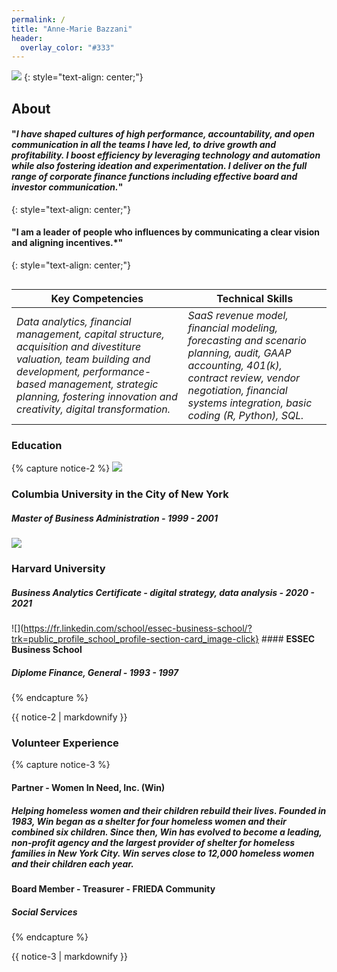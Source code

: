 ```yaml
---
permalink: /
title: "Anne-Marie Bazzani"
header:
  overlay_color: "#333"
---
```



![](https://media.licdn.com/dms/image/C4E03AQG9AC4UIelahg/profile-displayphoto-shrink_800_800/0/1606101380562?e=2147483647&v=beta&t=fHi9hHBF54qlpWfANPmD2utvoUHhAubuPkIr6AM_pqM)
{: style="text-align: center;"}


## About
####  "*I have shaped cultures of high performance, accountability, and open communication in all the teams I have led, to drive growth and profitability. I boost efficiency by leveraging technology and automation while also fostering ideation and experimentation. I deliver on the full range of corporate finance functions including effective board and investor communication.*"
{: style="text-align: center;"}

#### "I am a leader of people who influences by communicating a clear vision and aligning incentives.*"
{: style="text-align: center;"}

![]()  


**Key Competencies** | **Technical Skills**  
-- | --  
*Data analytics, financial management, capital structure, acquisition and divestiture valuation, team building and development, performance-based management, strategic planning, fostering innovation and creativity, digital transformation.* |  *SaaS revenue model, financial modeling, forecasting and scenario planning, audit, GAAP accounting, 401(k), contract review, vendor negotiation, financial systems integration, basic coding (R, Python), SQL.*

### Education

{% capture notice-2 %}
![](https://www.linkedin.com/school/columbia-university/?trk=public_profile_school_profile-section-card_image-click)
### **Columbia University in the City of New York**  
##### Master of Business Administration - *1999 - 2001*  

![](https://www.linkedin.com/school/harvard-university/?trk=public_profile_school_profile-section-card_image-click)
### **Harvard University**
##### Business Analytics Certificate -  digital strategy, data analysis - *2020 - 2021*

![](https://fr.linkedin.com/school/essec-business-school/?trk=public_profile_school_profile-section-card_image-click} #### **ESSEC Business School**
##### Diplome Finance, General - *1993 - 1997*
{% endcapture %}

<div class="notice">{{ notice-2 | markdownify }}</div>


### Volunteer Experience

{% capture notice-3 %}
#### **Partner** - Women In Need, Inc. (Win)
##### *Helping homeless women and their children rebuild their lives.  Founded in 1983, Win began as a shelter for four homeless women and their combined six children. Since then, Win has evolved to become a leading, non-profit agency and the largest provider of shelter for homeless families in New York City. Win serves close to 12,000 homeless women and their children each year.*  


#### **Board Member** - Treasurer - FRIEDA Community
##### *Social Services*
{% endcapture %}

<div class="notice">{{ notice-3 | markdownify }}</div>
